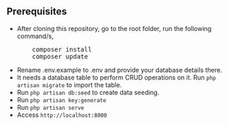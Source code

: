 ## Prerequisites
<ul>
<li>After cloning this repository, go to the root folder, run the following command/s,
<pre>
    composer install
    composer update</pre>
</li>
<li>Rename .env.example to .env and provide your database details there.</li>
<li>It needs a database table to perform CRUD operations on it. Run <code>php artisan migrate</code> to import the table.</li>
<li>Run <code>php artisan db:seed</code> to create data seeding.</li>
<li>Run <code>php artisan key:generate</code> </li>
<li>Run <code>php artisan serve</code></li>
<li>Access <code>http://localhost:8000</code></li>

</ul>
